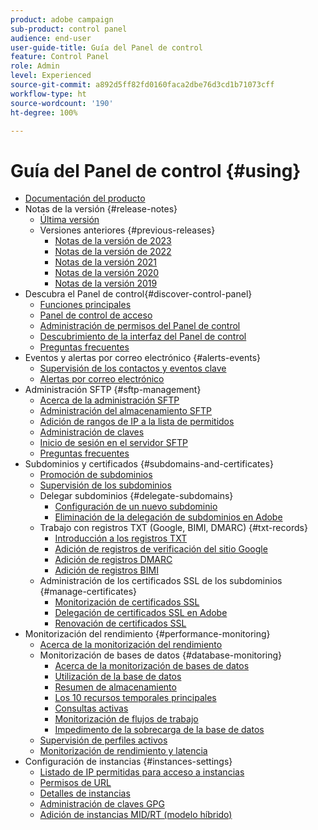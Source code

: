 ```yaml
---
product: adobe campaign
sub-product: control panel
audience: end-user
user-guide-title: Guía del Panel de control
feature: Control Panel
role: Admin
level: Experienced
source-git-commit: a892d5ff82fd0160faca2dbe76d3cd1b71073cff
workflow-type: ht
source-wordcount: '190'
ht-degree: 100%

---
```



# Guía del Panel de control {#using}

+ [Documentación del producto](control-panel-home.md)
+ Notas de la versión {#release-notes}
   + [Última versión](rn/release-notes.md)
   + Versiones anteriores {#previous-releases}
      + [Notas de la versión de 2023](rn/release-notes-2023.md)
      + [Notas de la versión de 2022](rn/release-notes-2022.md)
      + [Notas de la versión 2021](rn/release-notes-2021.md)
      + [Notas de la versión 2020](rn/release-notes-2020.md)
      + [Notas de la versión 2019](rn/release-notes-2019.md)
+ Descubra el Panel de control{#discover-control-panel}
   + [Funciones principales](discover/using/key-features.md)
   + [Panel de control de acceso](discover/using/accessing-control-panel.md)
   + [Administración de permisos del Panel de control](discover/using/managing-permissions.md)
   + [Descubrimiento de la interfaz del Panel de control](discover/using/discovering-the-interface.md)
   + [Preguntas frecuentes](faq.md)
+ Eventos y alertas por correo electrónico {#alerts-events}
   + [Supervisión de los contactos y eventos clave](service-events/service-events.md)
   + [Alertas por correo electrónico](performance-monitoring/using/email-alerting.md)
+ Administración SFTP {#sftp-management}
   + [Acerca de la administración SFTP](sftp/using/about-sftp-management.md)
   + [Administración del almacenamiento SFTP](sftp/using/sftp-storage-management.md)
   + [Adición de rangos de IP a la lista de permitidos](sftp/using/ip-range-allow-listing.md)
   + [Administración de claves](sftp/using/key-management.md)
   + [Inicio de sesión en el servidor SFTP](sftp/using/logging-into-sftp-server.md)
   + [Preguntas frecuentes](sftp/using/common-questions.md)
+ Subdominios y certificados {#subdomains-and-certificates}
   + [Promoción de subdominios](subdomains-certificates/using/subdomains-branding.md)
   + [Supervisión de los subdominios](subdomains-certificates/using/monitoring-subdomains.md)
   + Delegar subdominios {#delegate-subdomains}
      + [Configuración de un nuevo subdominio](subdomains-certificates/using/setting-up-new-subdomain.md)
      + [Eliminación de la delegación de subdominios en Adobe](subdomains-certificates/using/remove-delegated-subdomains.md)
   + Trabajo con registros TXT (Google, BIMI, DMARC) {#txt-records}
      + [Introducción a los registros TXT](subdomains-certificates/using/gs-txt-records.md)
      + [Adición de registros de verificación del sitio Google](subdomains-certificates/using/managing-txt-records.md)
      + [Adición de registros DMARC](subdomains-certificates/using/dmarc.md)
      + [Adición de registros BIMI](subdomains-certificates/using/bimi.md)
   + Administración de los certificados SSL de los subdominios {#manage-certificates}
      + [Monitorización de certificados SSL](subdomains-certificates/using/monitoring-ssl-certificates.md)
      + [Delegación de certificados SSL en Adobe](subdomains-certificates/using/delegate-ssl.md)
      + [Renovación de certificados SSL](subdomains-certificates/using/renewing-subdomain-certificate.md)
+ Monitorización del rendimiento {#performance-monitoring}
   + [Acerca de la monitorización del rendimiento](performance-monitoring/using/about-performance-monitoring.md)
   + Monitorización de bases de datos {#database-monitoring}
      + [Acerca de la monitorización de bases de datos](performance-monitoring/using/database-monitoring.md)
      + [Utilización de la base de datos](performance-monitoring/using/database-utilization.md)
      + [Resumen de almacenamiento](performance-monitoring/using/database-storage-overview.md)
      + [Los 10 recursos temporales principales](performance-monitoring/using/database-top-ten-resources.md)
      + [Consultas activas](performance-monitoring/using/database-active-queries.md)
      + [Monitorización de flujos de trabajo](performance-monitoring/using/workflow-monitoring.md)
      + [Impedimento de la sobrecarga de la base de datos](performance-monitoring/using/database-preventing-overload.md)
   + [Supervisión de perfiles activos](performance-monitoring/using/active-profiles-monitoring.md)
   + [Monitorización de rendimiento y latencia](performance-monitoring/using/throughputs-latencies.md)
+ Configuración de instancias {#instances-settings}
   + [Listado de IP permitidas para acceso a instancias](instances-settings/using/ip-allow-listing-instance-access.md)
   + [Permisos de URL](instances-settings/using/url-permissions.md)
   + [Detalles de instancias](instances-settings/using/instance-details.md)
   + [Administración de claves GPG](instances-settings/using/gpg-keys-management.md)
   + [Adición de instancias MID/RT (modelo híbrido)](instances-settings/using/external-accounts.md)
